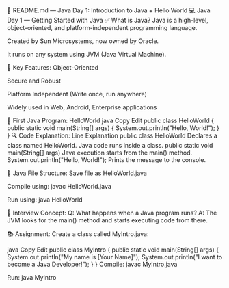 📁 README.md — Java Day 1: Introduction to Java + Hello World
💻 Java Day 1 — Getting Started with Java
✅ What is Java?
Java is a high-level, object-oriented, and platform-independent programming language.

Created by Sun Microsystems, now owned by Oracle.

It runs on any system using JVM (Java Virtual Machine).

🔑 Key Features:
Object-Oriented

Secure and Robust

Platform Independent (Write once, run anywhere)

Widely used in Web, Android, Enterprise applications

📘 First Java Program: HelloWorld
java
Copy
Edit
public class HelloWorld {
    public static void main(String[] args) {
        System.out.println("Hello, World!");
    }
}
🔍 Code Explanation:
Line	Explanation
public class HelloWorld	Declares a class named HelloWorld. Java code runs inside a class.
public static void main(String[] args)	Java execution starts from the main() method.
System.out.println("Hello, World!");	Prints the message to the console.

📁 Java File Structure:
Save file as HelloWorld.java

Compile using: javac HelloWorld.java

Run using: java HelloWorld

🧠 Interview Concept:
Q: What happens when a Java program runs?
A: The JVM looks for the main() method and starts executing code from there.

📚 Assignment:
Create a class called MyIntro.java:

java
Copy
Edit
public class MyIntro {
    public static void main(String[] args) {
        System.out.println("My name is [Your Name]");
        System.out.println("I want to become a Java Developer!");
    }
}
Compile: javac MyIntro.java

Run: java MyIntro
 
